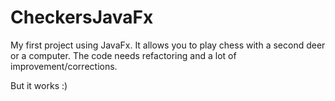 # CheckersJavaFx

My first project using JavaFx. It allows you to play chess with a second deer or a computer.
The code needs refactoring and a lot of improvement/corrections. 

But it works :)
